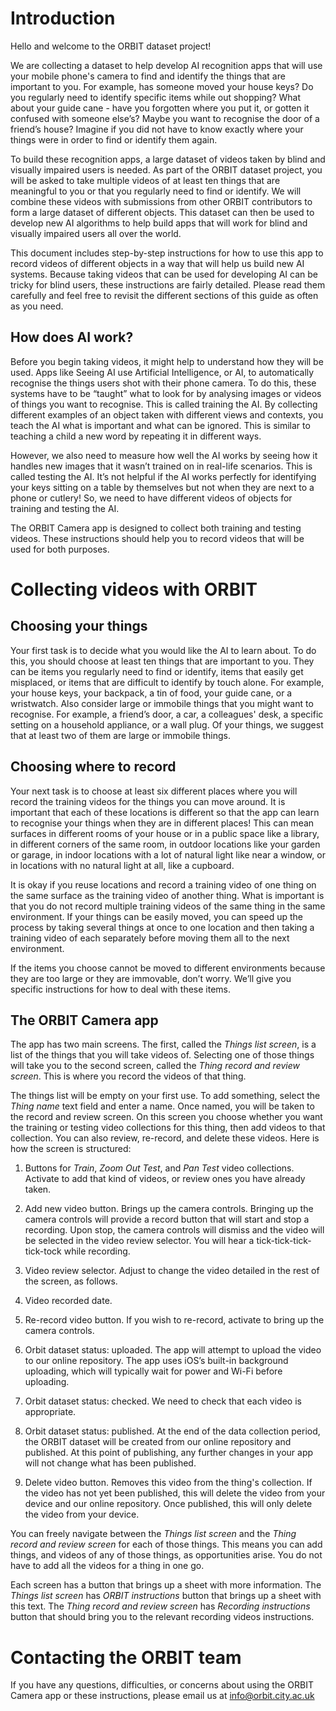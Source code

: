# Introduction

Hello and welcome to the ORBIT dataset project! 

We are collecting a dataset to help develop AI recognition apps that will use your mobile phone's camera to find and identify the things that are important to you. For example, has someone moved your house keys? Do you regularly need to identify specific items while out shopping? What about your guide cane - have you forgotten where you put it, or gotten it confused with someone else’s? Maybe you want to recognise the door of a friend’s house? Imagine if you did not have to know exactly where your things were in order to find or identify them again. 

To build these recognition apps, a large dataset of videos taken by blind and visually impaired users is needed. As part of the ORBIT dataset project, you will be asked to take multiple videos of at least ten things that are meaningful to you or that you regularly need to find or identify. We will combine these videos with submissions from other ORBIT contributors to form a large dataset of different objects. This dataset can then be used to develop new AI algorithms to help build apps that will work for blind and visually impaired users all over the world. 

This document includes step-by-step instructions for how to use this app to record videos of different objects in a way that will help us build new AI systems. Because taking videos that can be used for developing AI can be tricky for blind users, these instructions are fairly detailed. Please read them carefully and feel free to revisit the different sections of this guide as often as you need.

## How does AI work?  

Before you begin taking videos, it might help to understand how they will be used. Apps like Seeing AI use Artificial Intelligence, or AI, to automatically recognise the things users shot with their phone camera. To do this, these systems have to be “taught” what to look for by analysing images or videos of things you want to recognise. This is called training the AI. By collecting different examples of an object taken with different views and contexts, you teach the AI what is important and what can be ignored. This is similar to teaching a child a new word by repeating it in different ways. 

However, we also need to measure how well the AI works by seeing how it handles new images that it wasn’t trained on in real-life scenarios. This is called testing the AI. It’s not helpful if the AI works perfectly for identifying your keys sitting on a table by themselves but not when they are next to a phone or cutlery! So, we need to have different videos of objects for training and testing the AI. 

The ORBIT Camera app is designed to collect both training and testing videos. These instructions should help you to record videos that will be used for both purposes. 

# Collecting videos with ORBIT

## Choosing your things

Your first task is to decide what you would like the AI to learn about. To do this, you should choose at least ten things that are important to you. They can be items you regularly need to find or identify, items that easily get misplaced, or items that are difficult to identify by touch alone. For example, your house keys, your backpack, a tin of food, your guide cane, or a wristwatch. Also consider large or immobile things that you might want to recognise. For example, a friend’s door, a car, a colleagues' desk, a specific setting on a household appliance, or a wall plug. Of your things, we suggest that at least two of them are large or immobile things. 

## Choosing where to record 

Your next task is to choose at least six different places where you will record the training videos for the things you can move around. It is important that each of these locations is different so that the app can learn to recognise your things when they are in different places! This can mean surfaces in different rooms of your house or in a public space like a library, in different corners of the same room, in outdoor locations like your garden or garage, in indoor locations with a lot of natural light like near a window, or in locations with no natural light at all, like a cupboard.  

It is okay if you reuse locations and record a training video of one thing on the same surface as the training video of another thing. What is important is that you do not record multiple training videos of the same thing in the same environment. If your things can be easily moved, you can speed up the process by taking several things at once to one location and then taking a training video of each separately before moving them all to the next environment. 

If the items you choose cannot be moved to different environments because they are too large or they are immovable, don’t worry. We’ll give you specific instructions for how to deal with these items. 

## The ORBIT Camera app  

The app has two main screens. The first, called the _Things list screen_, is a list of the things that you will take videos of. Selecting one of those things will take you to the second screen, called the _Thing record and review screen_. This is where you record the videos of that thing.  

The things list will be empty on your first use. To add something, select the _Thing name_ text field and enter a name. Once named, you will be taken to the record and review screen. On this screen you choose whether you want the training or testing video collections for this thing, then add videos to that collection. You can also review, re-record, and delete these videos. Here is how the screen is structured: 

1. Buttons for _Train_, _Zoom Out Test_, and _Pan Test_ video collections. Activate to add that kind of videos, or review ones you have already taken. 

2. Add new video button. Brings up the camera controls. Bringing up the camera controls will provide a record button that will start and stop a recording. Upon stop, the camera controls will dismiss and the video will be selected in the video review selector. You will hear a tick-tick-tick-tick-tock while recording.

3. Video review selector. Adjust to change the video detailed in the rest of the screen, as follows. 

4. Video recorded date. 

5. Re-record video button. If you wish to re-record, activate to bring up the camera controls. 

6. Orbit dataset status: uploaded. The app will attempt to upload the video to our online repository. The app uses iOS’s built-in background uploading, which will typically wait for power and Wi-Fi before uploading. 

7. Orbit dataset status: checked. We need to check that each video is appropriate. 

8. Orbit dataset status: published. At the end of the data collection period, the ORBIT dataset will be created from our online repository and published. At this point of publishing, any further changes in your app will not change what has been published. 

9. Delete video button. Removes this video from the thing's collection. If the video has not yet been published, this will delete the video from your device and our online repository. Once published, this will only delete the video from your device. 

You can freely navigate between the _Things list screen_ and the _Thing record and review screen_ for each of those things. This means you can add things, and videos of any of those things, as opportunities arise. You do not have to add all the videos for a thing in one go. 

Each screen has a button that brings up a sheet with more information. The _Things list screen_ has _ORBIT instructions_ button that brings up a sheet with this text. The _Thing record and review screen_ has _Recording instructions_ button that should bring you to the relevant recording videos instructions. 

# Contacting the ORBIT team
If you have any questions, difficulties, or concerns about using the ORBIT Camera app or these instructions, please email us at info@orbit.city.ac.uk
